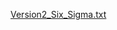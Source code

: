 [Version2_Six_Sigma.txt](https://github.com/user-attachments/files/17576177/Version2_Six_Sigma.txt)
